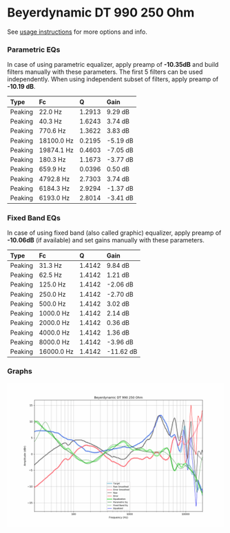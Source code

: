 # Beyerdynamic DT 990 250 Ohm
See [usage instructions](https://github.com/jaakkopasanen/AutoEq#usage) for more options and info.

### Parametric EQs
In case of using parametric equalizer, apply preamp of **-10.35dB** and build filters manually
with these parameters. The first 5 filters can be used independently.
When using independent subset of filters, apply preamp of **-10.19 dB**.

| Type    | Fc         |      Q | Gain     |
|:--------|:-----------|:-------|:---------|
| Peaking | 22.0 Hz    | 1.2913 | 9.29 dB  |
| Peaking | 40.3 Hz    | 1.6243 | 3.74 dB  |
| Peaking | 770.6 Hz   | 1.3622 | 3.83 dB  |
| Peaking | 18100.0 Hz | 0.2195 | -5.19 dB |
| Peaking | 19874.1 Hz | 0.4603 | -7.05 dB |
| Peaking | 180.3 Hz   | 1.1673 | -3.77 dB |
| Peaking | 659.9 Hz   | 0.0396 | 0.50 dB  |
| Peaking | 4792.8 Hz  | 2.7303 | 3.74 dB  |
| Peaking | 6184.3 Hz  | 2.9294 | -1.37 dB |
| Peaking | 6193.0 Hz  | 2.8014 | -3.41 dB |

### Fixed Band EQs
In case of using fixed band (also called graphic) equalizer, apply preamp of **-10.06dB**
(if available) and set gains manually with these parameters.

| Type    | Fc         |      Q | Gain      |
|:--------|:-----------|:-------|:----------|
| Peaking | 31.3 Hz    | 1.4142 | 9.84 dB   |
| Peaking | 62.5 Hz    | 1.4142 | 1.21 dB   |
| Peaking | 125.0 Hz   | 1.4142 | -2.06 dB  |
| Peaking | 250.0 Hz   | 1.4142 | -2.70 dB  |
| Peaking | 500.0 Hz   | 1.4142 | 3.02 dB   |
| Peaking | 1000.0 Hz  | 1.4142 | 2.14 dB   |
| Peaking | 2000.0 Hz  | 1.4142 | 0.36 dB   |
| Peaking | 4000.0 Hz  | 1.4142 | 1.36 dB   |
| Peaking | 8000.0 Hz  | 1.4142 | -3.96 dB  |
| Peaking | 16000.0 Hz | 1.4142 | -11.62 dB |

### Graphs
![](./Beyerdynamic%20DT%20990%20250%20Ohm.png)